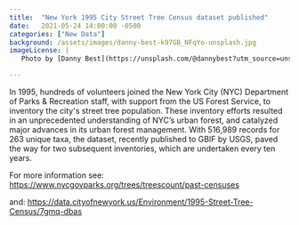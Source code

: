 ```yaml
---
title:  "New York 1995 City Street Tree Census dataset published"
date:   2021-05-24 14:00:00 -0500
categories: ["New Data"]
background: /assets/images/danny-best-k97GB_NFqYo-unsplash.jpg
imageLicense: |
   Photo by [Danny Best](https://unsplash.com/@dannybest?utm_source=unsplash&utm_medium=referral&utm_content=creditCopyText) on [Unsplash](https://unsplash.com/s/photos/urban-tree-new-york?utm_source=unsplash&utm_medium=referral&utm_content=creditCopyText)

--- 
```


In 1995, hundreds of volunteers joined the New York City (NYC) Department of Parks & Recreation staff, with support from the US Forest Service, to inventory the city's street tree population. These inventory efforts resulted in an unprecedented understanding of NYC’s urban forest, and catalyzed major advances in its urban forest management. With 516,989 records for 263 unique taxa, the dataset, recently published to GBIF by USGS, paved the way for two subsequent inventories, which are undertaken every ten years.

For more information see: https://www.nycgovparks.org/trees/treescount/past-censuses

and: https://data.cityofnewyork.us/Environment/1995-Street-Tree-Census/7gmq-dbas